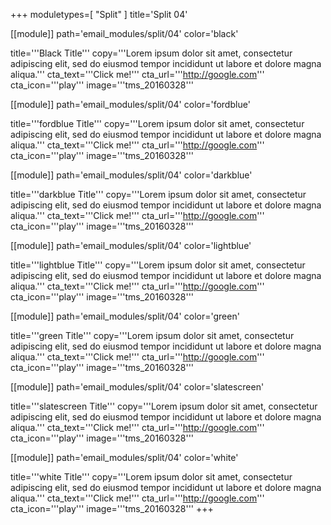 +++
moduletypes=[ "Split" ]
title='Split 04'

[[module]]
path='email_modules/split/04'
color='black'

title='''Black Title'''
copy='''Lorem ipsum dolor sit amet, consectetur adipiscing elit, sed do eiusmod tempor incididunt ut labore et dolore magna aliqua.'''
cta_text='''Click me!'''
cta_url='''http://google.com'''
cta_icon='''play'''
image='''tms_20160328'''

[[module]]
path='email_modules/split/04'
color='fordblue'

title='''fordblue Title'''
copy='''Lorem ipsum dolor sit amet, consectetur adipiscing elit, sed do eiusmod tempor incididunt ut labore et dolore magna aliqua.'''
cta_text='''Click me!'''
cta_url='''http://google.com'''
cta_icon='''play'''
image='''tms_20160328'''

[[module]]
path='email_modules/split/04'
color='darkblue'

title='''darkblue Title'''
copy='''Lorem ipsum dolor sit amet, consectetur adipiscing elit, sed do eiusmod tempor incididunt ut labore et dolore magna aliqua.'''
cta_text='''Click me!'''
cta_url='''http://google.com'''
cta_icon='''play'''
image='''tms_20160328'''

[[module]]
path='email_modules/split/04'
color='lightblue'

title='''lightblue Title'''
copy='''Lorem ipsum dolor sit amet, consectetur adipiscing elit, sed do eiusmod tempor incididunt ut labore et dolore magna aliqua.'''
cta_text='''Click me!'''
cta_url='''http://google.com'''
cta_icon='''play'''
image='''tms_20160328'''

[[module]]
path='email_modules/split/04'
color='green'

title='''green Title'''
copy='''Lorem ipsum dolor sit amet, consectetur adipiscing elit, sed do eiusmod tempor incididunt ut labore et dolore magna aliqua.'''
cta_text='''Click me!'''
cta_url='''http://google.com'''
cta_icon='''play'''
image='''tms_20160328'''

[[module]]
path='email_modules/split/04'
color='slatescreen'

title='''slatescreen Title'''
copy='''Lorem ipsum dolor sit amet, consectetur adipiscing elit, sed do eiusmod tempor incididunt ut labore et dolore magna aliqua.'''
cta_text='''Click me!'''
cta_url='''http://google.com'''
cta_icon='''play'''
image='''tms_20160328'''

[[module]]
path='email_modules/split/04'
color='white'

title='''white Title'''
copy='''Lorem ipsum dolor sit amet, consectetur adipiscing elit, sed do eiusmod tempor incididunt ut labore et dolore magna aliqua.'''
cta_text='''Click me!'''
cta_url='''http://google.com'''
cta_icon='''play'''
image='''tms_20160328'''
+++